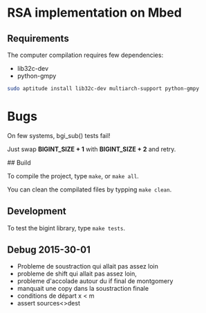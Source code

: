 # RSA implementation on Mbed

## Requirements

The computer compilation requires few dependencies:
 - lib32c-dev
 - python-gmpy

```sh
sudo aptitude install lib32c-dev multiarch-support python-gmpy
```

# Bugs

On few systems, bgi_sub() tests fail!

Just swap **BIGINT_SIZE + 1** with **BIGINT_SIZE + 2** and retry.


## Build

To compile the project, type ```make```, or ```make all```.

You can clean the compilated files by typping ```make clean```.


## Development

To test the bigint library, type ```make tests```.




## Debug 2015-30-01

 - Probleme de soustraction qui allait pas assez loin
 - probleme de shift qui allait pas assez loin, 
 - probleme d'accolade autour du if final de montgomery
 - manquait une copy dans la soustraction finale
 - conditions de départ x < m 
 - assert sources<>dest
